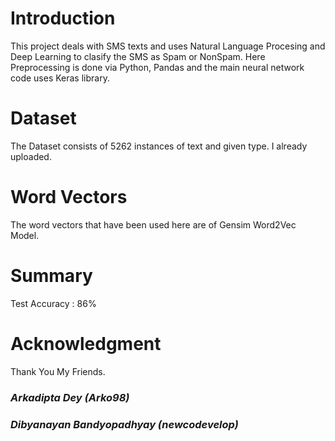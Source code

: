 # Introduction

This project deals with SMS texts and uses Natural Language Procesing and Deep Learning to clasify the SMS as Spam or NonSpam. Here Preprocessing is done via Python, Pandas and the main neural network code uses Keras library.

# Dataset

The Dataset consists of 5262 instances of text and given type. I already uploaded.

# Word Vectors


The word vectors that have been used here are of Gensim Word2Vec Model. 

# Summary

Test Accuracy : 86%

# Acknowledgment

Thank You My Friends.

   ### *Arkadipta Dey (Arko98)* 
   ### *Dibyanayan Bandyopadhyay (newcodevelop)*


